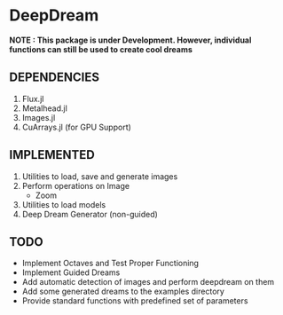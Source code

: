 # DeepDream

**NOTE : This package is under Development. However, individual functions can still be used to create cool dreams**

## DEPENDENCIES

1. Flux.jl
2. Metalhead.jl
3. Images.jl
4. CuArrays.jl (for GPU Support)

## IMPLEMENTED

1. Utilities to load, save and generate images
2. Perform operations on Image 
	* Zoom
3. Utilities to load models
4. Deep Dream Generator (non-guided)

## TODO

* Implement Octaves and Test Proper Functioning
* Implement Guided Dreams
* Add automatic detection of images and perform deepdream on them
* Add some generated dreams to the examples directory
* Provide standard functions with predefined set of parameters